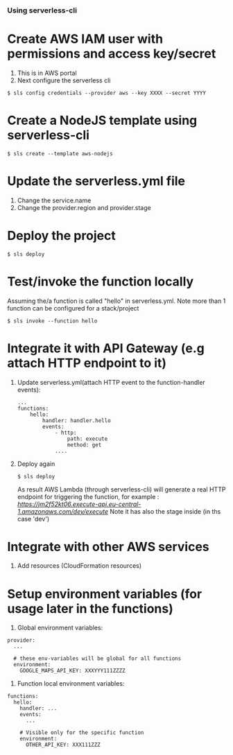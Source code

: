 ### Using serverless-cli

# Create AWS IAM user with permissions and access key/secret
1. This is in AWS portal
2. Next configure the serverless cli
```
$ sls config credentials --provider aws --key XXXX --secret YYYY
```

# Create a NodeJS template using serverless-cli
```
$ sls create --template aws-nodejs
```

#  Update the serverless.yml file 
1. Change the service.name
2. Change the provider.region and provider.stage

# Deploy the project
```
$ sls deploy
```

# Test/invoke the function locally
Assuming the/a function is called "hello" in serverless.yml. Note more than 1 function can be configured for a stack/project
```
$ sls invoke --function hello
```
# Integrate it with API Gateway (e.g attach HTTP endpoint to it)

1. Update serverless.yml(attach HTTP event to the function-handler events):
    ```
    ...
    functions:
        hello:
            handler: handler.hello
            events:
                - http:
                    path: execute
                    method: get
                ....
    ```
2. Deploy again
    ```
    $ sls deploy
    ```

    As result AWS Lambda (through serverless-cli) will generate a real HTTP endpoint for triggering the function, for example : _https://jm2f52kt06.execute-api.eu-central-1.amazonaws.com/dev/execute_
    Note it has also the stage inside (in ths case 'dev')

# Integrate with other AWS services
1. Add resources (CloudFormation resources)


# Setup environment variables (for usage later in the functions)
1. Global environment variables:

```
provider:
  ...

  # these env-variables will be global for all functions
  environment:
    GOOGLE_MAPS_API_KEY: XXXYYY111ZZZZ
```

1. Function local environment variables:
```
functions:
  hello:
    handler: ...
    events:
      ...

    # Visible only for the specific function
    environment:
      OTHER_API_KEY: XXX111ZZZ

```    